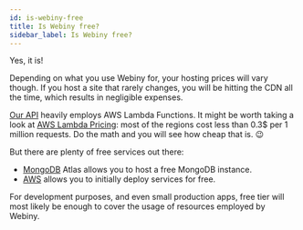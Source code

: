 ```yaml
---
id: is-webiny-free
title: Is Webiny free?
sidebar_label: Is Webiny free?
---
```


Yes, it is! 

Depending on what you use Webiny for, your hosting prices will vary though. If you host a site that rarely changes, you will be hitting the CDN all the time, which results in negligible expenses.

[Our API](/docs/deep-dive/architecture/api) heavily employs AWS Lambda Functions. It might be worth taking a look at [AWS Lambda Pricing](https://aws.amazon.com/lambda/pricing/): most of the regions cost less than 0.3$ per 1 million requests. Do the math and you will see how cheap that is. 😉

But there are plenty of free services out there:
- [MongoDB](https://www.mongodb.com/cloud/atlas) Atlas allows you to host a free MongoDB instance.
- [AWS](https://aws.amazon.com/) allows you to initially deploy services for free.

For development purposes, and even small production apps, free tier will most likely be enough to cover the usage of resources employed by Webiny.